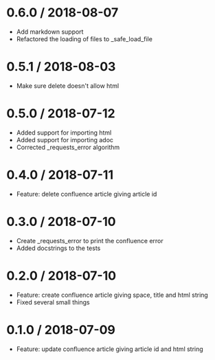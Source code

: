 
0.6.0 / 2018-08-07
==================

  * Add markdown support
  * Refactored the loading of files to _safe_load_file

0.5.1 / 2018-08-03
==================

  * Make sure delete doesn't allow html

0.5.0 / 2018-07-12
==================

  * Added support for importing html
  * Added support for importing adoc
  * Corrected _requests_error algorithm

0.4.0 / 2018-07-11
==================

  * Feature: delete confluence article giving article id

0.3.0 / 2018-07-10
==================

  * Create _requests_error to print the confluence error
  * Added docstrings to the tests

0.2.0 / 2018-07-10
==================

  * Feature: create confluence article giving space, title and html string
  * Fixed several small things

0.1.0 / 2018-07-09
==================

  * Feature: update confluence article giving article id and html string
